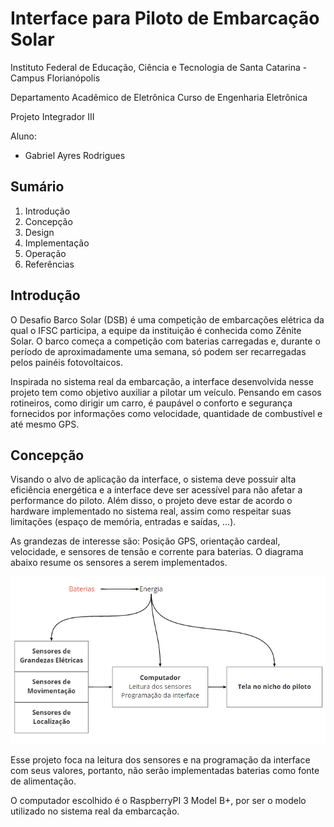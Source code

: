 # Interface para Piloto de Embarcação Solar

Instituto Federal de Educação, Ciência e Tecnologia de Santa Catarina - Campus Florianópolis

Departamento Acadêmico de Eletrônica Curso de Engenharia Eletrônica

Projeto Integrador III

Aluno:

* Gabriel Ayres Rodrigues
 
## Sumário

1. Introdução
2. Concepção
3. Design
4. Implementação
5. Operação
6. Referências

## Introdução 

O Desafio Barco Solar (DSB) é uma competição de embarcações elétrica da qual o IFSC participa, a equipe da instituição é conhecida como Zênite Solar. O barco começa a competição com baterias carregadas e, durante o período de aproximadamente uma semana, só podem ser recarregadas pelos painéis fotovoltaicos.

Inspirada no sistema real da embarcação, a interface desenvolvida nesse projeto tem como objetivo auxiliar a pilotar um veículo. Pensando em casos rotineiros, como dirigir um carro, é paupável o conforto e segurança fornecidos por informações como velocidade, quantidade de combustível e até mesmo GPS.

## Concepção 

Visando o alvo de aplicação da interface, o sistema deve possuir alta eficiência energética e a interface deve ser acessível para não afetar a performance do piloto. Além disso, 
o projeto deve estar de acordo o hardware implementado no sistema real, assim como respeitar suas limitações (espaço de memória, entradas e saídas, ...).

As grandezas de interesse são: Posição GPS, orientação cardeal, velocidade, e sensores de tensão e corrente para baterias. O diagrama abaixo resume os sensores a serem implementados. 

![Diagrama de blocos](https://github.com/ayresgit/Interface_para_Piloto_de_Embarcacao_Solar/blob/66c080f19e3e0359c93418ba5f443b55b9d15e1b/Imagens/Diagrama%20de%20blocos.PNG)

Esse projeto foca na leitura dos sensores e na programação da interface com seus valores, portanto, não serão implementadas baterias como fonte de alimentação. 

O computador escolhido é o RaspberryPI 3 Model B+, por ser o modelo utilizado no sistema real da embarcação.

